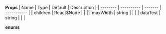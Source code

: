 **Props**
| Name | Type | Default | Description |
| -------- | ---------- | ------- | ----------- |
| children | React\$Node | | |
| maxWidth | string | | |
| dataTest | string | | |

**enums**
